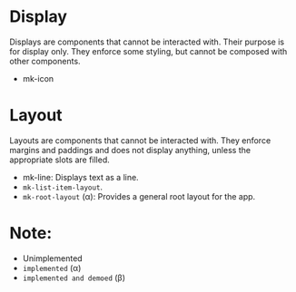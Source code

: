 # Display

Displays are components that cannot be interacted with. Their purpose is for display only. They
enforce some styling, but cannot be composed with other components.

-   mk-icon

# Layout

Layouts are components that cannot be interacted with. They enforce margins and paddings and does
not display anything, unless the appropriate slots are filled.

-   mk-line: Displays text as a line.
-   `mk-list-item-layout`.
-   `mk-root-layout` (α): Provides a general root layout for the app.


# Note:

-   Unimplemented
-   `implemented` (α)
-   `implemented and demoed` (β)

